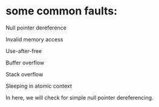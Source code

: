 # some common faults:

Null pointer dereference

Invalid memory access

Use-after-free

Buffer overflow

Stack overflow

Sleeping in atomic context


In here, we will check for simple null pointer dereferencing.

